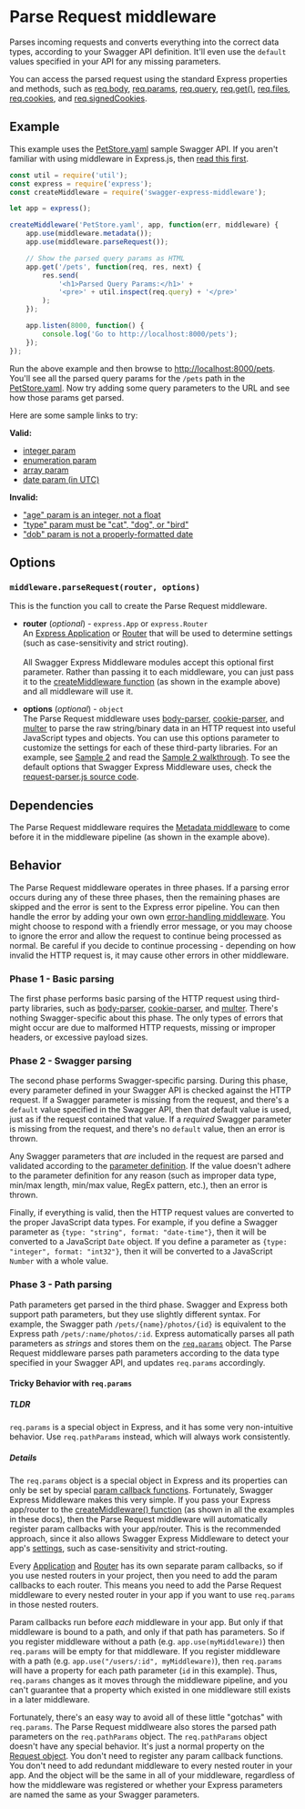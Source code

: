 Parse Request middleware
============================
Parses incoming requests and converts everything into the correct data types, according to your Swagger API definition.  It'll even use the `default` values specified in your API for any missing parameters.

You can access the parsed request using the standard Express properties and methods, such as [req.body](http://expressjs.com/4x/api.html#req.body), [req.params](http://expressjs.com/4x/api.html#req.params), [req.query](http://expressjs.com/4x/api.html#req.query), [req.get()](http://expressjs.com/4x/api.html#req.get), [req.files](http://expressjs.com/4x/api.html#req.files), [req.cookies](http://expressjs.com/4x/api.html#req.cookies), and [req.signedCookies](http://expressjs.com/4x/api.html#req.signedCookies).


Example
--------------------------
This example uses the [PetStore.yaml](https://github.com/APIDevTools/swagger-express-middleware/blob/master/samples/PetStore.yaml) sample Swagger API.  If you aren't familiar with using middleware in Express.js, then [read this first](http://expressjs.com/guide/using-middleware.html).

````javascript
const util = require('util');
const express = require('express');
const createMiddleware = require('swagger-express-middleware');

let app = express();

createMiddleware('PetStore.yaml', app, function(err, middleware) {
    app.use(middleware.metadata());
    app.use(middleware.parseRequest());

    // Show the parsed query params as HTML
    app.get('/pets', function(req, res, next) {
        res.send(
            '<h1>Parsed Query Params:</h1>' +
            '<pre>' + util.inspect(req.query) + '</pre>'
        );
    });

    app.listen(8000, function() {
        console.log('Go to http://localhost:8000/pets');
    });
});
````

Run the above example and then browse to [http://localhost:8000/pets](http://localhost:8000/pets).  You'll see all the parsed query params for the `/pets` path in the [PetStore.yaml](https://github.com/APIDevTools/swagger-express-middleware/blob/master/samples/PetStore.yaml).  Now try adding some query parameters to the URL and see how those params get parsed.

Here are some sample links to try:

__Valid:__

* [integer param](http://localhost:8000/pets?age=4)
* [enumeration param](http://localhost:8000/pets?type=dog)
* [array param](http://localhost:8000/pets?tags=fluffy&tags=furry)
* [date param (in UTC)](http://localhost:8000/pets?dob=2005-04-25)

__Invalid:__

* ["age" param is an integer, not a float](http://localhost:8000/pets?age=4.5)
* ["type" param must be "cat", "dog", or "bird"](http://localhost:8000/pets?type=fish)
* ["dob" param is not a properly-formatted date](http://localhost:8000/pets?dob=2005/05/04)


Options
--------------------------
### `middleware.parseRequest(router, options)`
This is the function you call to create the Parse Request middleware.

* __router__ (_optional_) - `express.App` or `express.Router`<br>
An [Express Application](http://expressjs.com/4x/api.html#application) or [Router](http://expressjs.com/4x/api.html#router) that will be used to determine settings (such as case-sensitivity and strict routing).
<br><br>
All Swagger Express Middleware modules accept this optional first parameter. Rather than passing it to each middleware, you can just pass it to the [createMiddleware function](../exports/createMiddleware.md) (as shown in the example above) and all middleware will use it.

* __options__ (_optional_) - `object`<br>
The Parse Request middleware uses [body-parser](https://www.npmjs.com/package/body-parser), [cookie-parser](https://www.npmjs.com/package/cookie-parser), and [multer](https://www.npmjs.com/package/multer) to parse the raw string/binary data in an HTTP request into useful JavaScript types and objects.  You can use this options parameter to customize the settings for each of these third-party libraries.  For an example, see [Sample 2](https://github.com/APIDevTools/swagger-express-middleware/blob/master/samples/sample2.js) and read the [Sample 2 walkthrough](../walkthroughs/walkthrough2.md).  To see the default options that Swagger Express Middleware uses, check the [request-parser.js source code](../../lib/request-parser.js).


Dependencies
--------------------------
The Parse Request middleware requires the [Metadata middleware](metadata.md) to come before it in the middleware pipeline (as shown in the example above).


Behavior
--------------------------
The Parse Request middleware operates in three phases.  If a parsing error occurs during any of these three phases, then the remaining phases are skipped and the error is sent to the Express error pipeline.  You can then handle the error by adding your own own [error-handling middleware](http://expressjs.com/guide/error-handling.html).  You might choose to respond with a friendly error message, or you may choose to ignore the error and allow the request to continue being processed as normal.  Be careful if you decide to continue processing - depending on how invalid the HTTP request is, it may cause other errors in other middleware.


### Phase 1 - Basic parsing
The first phase performs basic parsing of the HTTP request using third-party libraries, such as [body-parser](https://www.npmjs.com/package/body-parser), [cookie-parser](https://www.npmjs.com/package/cookie-parser), and [multer](https://www.npmjs.com/package/multer).   There's nothing Swagger-specific about this phase.  The only types of errors that might occur are due to malformed HTTP requests, missing or improper headers, or excessive payload sizes.


### Phase 2 - Swagger parsing
The second phase performs Swagger-specific parsing.  During this phase, every parameter defined in your Swagger API is checked against the HTTP request.  If a Swagger parameter is missing from the request, and there's a `default` value specified in the Swagger API, then that default value is used, just as if the request contained that value.  If a _required_ Swagger parameter is missing from the request, and there's no `default` value, then an error is thrown.

Any Swagger parameters that _are_ included in the request are parsed and validated according to the [parameter definition](https://github.com/swagger-api/swagger-spec/blob/master/versions/2.0.md#parameter-object).  If the value doesn't adhere to the parameter definition for any reason (such as improper data type, min/max length, min/max value, RegEx pattern, etc.), then an error is thrown.

Finally, if everything is valid, then the HTTP request values are converted to the proper JavaScript data types.  For example, if you define a Swagger parameter as `{type: "string", format: "date-time"}`, then it will be converted to a JavaScript `Date` object.  If you define a parameter as `{type: "integer", format: "int32"}`, then it will be converted to a JavaScript `Number` with a whole value.


### Phase 3 - Path parsing
Path parameters get parsed in the third phase. Swagger and Express both support path parameters, but they use slightly different syntax.  For example, the Swagger path `/pets/{name}/photos/{id}` is equivalent to the Express path `/pets/:name/photos/:id`. Express automatically parses all path parameters as _strings_ and stores them on the [`req.params`](http://expressjs.com/4x/api.html#req.params) object. The Parse Request middleware parses path parameters according to the data type specified in your Swagger API, and updates `req.params` accordingly.

#### Tricky Behavior with `req.params`
##### TLDR
`req.params` is a special object in Express, and it has some very non-intuitive behavior.  Use `req.pathParams` instead, which will always work consistently.

##### Details
The `req.params` object is a special object in Express and its properties can only be set by special [param callback functions](http://expressjs.com/4x/api.html#app.param).  Fortunately, Swagger Express Middleware makes this very simple.  If you pass your Express app/router to the [createMiddleware() function](../exports/createMiddleware.md) (as shown in all the examples in these docs), then the Parse Request middleware will automatically register param callbacks with your app/router.  This is the recommended approach, since it also allows Swagger Express Middleware to detect your app's [settings](http://expressjs.com/4x/api.html#app.set), such as case-sensitivity and strict-routing.

Every [Application](http://expressjs.com/4x/api.html#application) and [Router](http://expressjs.com/4x/api.html#router) has its own separate param callbacks, so if you use nested routers in your project, then you need to add the param callbacks to each router.  This means you need to add the Parse Request middleware to every nested router in your app if you want to use `req.params` in those nested routers.

Param callbacks run before _each_ middleware in your app.  But only if that middleware is bound to a path, and only if that path has parameters.  So if you register middleware without a path (e.g. `app.use(myMiddleware)`) then `req.params` will be empty for that middleware.  If you register middleware with a path (e.g. `app.use("/users/:id", myMiddleware)`), then `req.params` will have a property for each path parameter (`id` in this example).  Thus, `req.params` changes as it moves through the middleware pipeline, and you can't guarantee that a property which existed in one middleware still exists in a later middleware.

Fortunately, there's an easy way to avoid all of these little "gotchas" with `req.params`.  The Parse Request middlweare also stores the parsed path parameters on the `req.pathParams` object.  The `req.pathParams` object doesn't have any special behavior.  It's just a normal property on the [Request object](http://expressjs.com/4x/api.html#req).  You don't need to register any param callback functions.  You don't need to add redundant middleware to every nested router in your app.  And the object will be the same in all of your middleware, regardless of how the middleware was registered or whether your Express parameters are named the same as your Swagger parameters.
